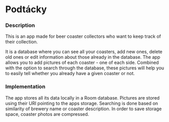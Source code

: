 # Podtácky

### Description
This is an app made for beer coaster collectors who want to keep track of their collection.

It is a database where you can see all your coasters, add new ones, delete old ones or edit information about those already in the database. 
The app allows you to add pictures of each coaster - one of each side. 
Combined with the option to search through the database, these pictures will help you to easily tell whether you already have a given coaster or not.

### Implementation

The app stores all its data locally in a Room database. 
Pictures are stored using their URI pointing to the apps storage. 
Searching is done based on similarity of brewery name or coaster description. In order to save storage space, coaster photos are compressed.